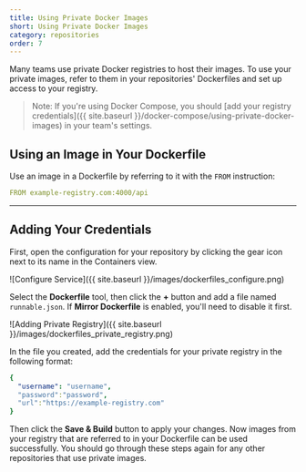 ```yaml
---
title: Using Private Docker Images
short: Using Private Docker Images
category: repositories
order: 7
---
```


Many teams use private Docker registries to host their images. To use your private images, refer to them in your repositories' Dockerfiles and set up access to your registry.

> Note: If you're using Docker Compose, you should [add your registry credentials]({{ site.baseurl }}/docker-compose/using-private-docker-images) in your team's settings.

## Using an Image in Your Dockerfile

Use an image in a Dockerfile by referring to it with the `FROM` instruction:

```yaml
FROM example-registry.com:4000/api
```

---

## Adding Your Credentials

First, open the configuration for your repository by clicking the gear icon next to its name in the Containers view.

![Configure Service]({{ site.baseurl }}/images/dockerfiles_configure.png)

Select the **Dockerfile** tool, then click the **+** button and add a file named `runnable.json`. If **Mirror Dockerfile** is enabled, you'll need to disable it first.

![Adding Private Registry]({{ site.baseurl }}/images/dockerfiles_private_registry.png)

In the file you created, add the credentials for your private registry in the following format:

```yaml
{
  "username": "username",
  "password":"password",
  "url":"https://example-registry.com"
}
```

Then click the **Save & Build** button to apply your changes. Now images from your registry that are referred to in your Dockerfile can be used successfully. You should go through these steps again for any other repositories that use private images.
